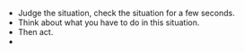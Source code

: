 - Judge the situation, check the situation for a few seconds.
- Think about what you have to do in this situation.
- Then act.
-